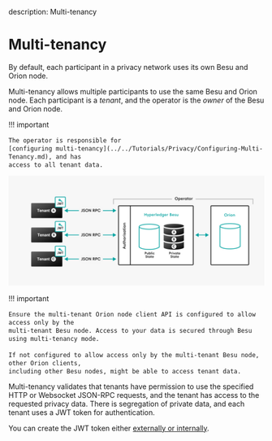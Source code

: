 description: Multi-tenancy
<!--- END of page meta data -->

# Multi-tenancy

By default, each participant in a privacy network uses its own Besu and Orion node.

Multi-tenancy allows multiple participants to use the same Besu and Orion node. Each participant is
a _tenant_, and the operator is the _owner_ of the Besu and Orion node.

!!! important

    The operator is responsible for
    [configuring multi-tenancy](../../Tutorials/Privacy/Configuring-Multi-Tenancy.md), and has
    access to all tenant data.

![Multi-tenancy](../../images/Multi-tenancy.png)

!!! important

    Ensure the multi-tenant Orion node client API is configured to allow access only by the
    multi-tenant Besu node. Access to your data is secured through Besu using multi-tenancy mode.

    If not configured to allow access only by the multi-tenant Besu node, other Orion clients,
    including other Besu nodes, might be able to access tenant data.

Multi-tenancy validates that tenants have permission to use the specified HTTP or Websocket
JSON-RPC requests, and the tenant has access to the requested privacy data. There is segregation of
private data, and each tenant uses a JWT token for authentication.

You can create the JWT token either 
[externally or internally](../../HowTo/Interact/APIs/Authentication.md).